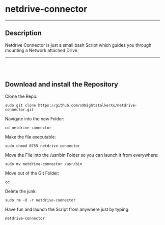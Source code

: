 
# netdrive-connector
--------------------------------------------------------------------------------
Description
-
Netdrive Connector is just a small bash Script which guides you through mounting a Network attached Drive.




    
--------------------------------------------------------------------------------
<pre>


</pre>
Download and install the Repository
-
Clone the Repo:

    sudo git clone https://github.com/xXNightstalkerXx/netdrive-connector.git

Navigate into the new Folder:

    cd netdrive-connector

Make the file executable:

    sudo chmod 0755 netdrive-connector

Move the File into the /usr/bin Folder so you can launch it from everywhere:

    sudo mv netdrive-connector /usr/bin

Move out of the Git Folder:

    cd ..

Delete the junk:

    sudo rm -d -r netdrive-connector

Have fun and launch the Script from anywhere just by typing:

    netdrive-connector

